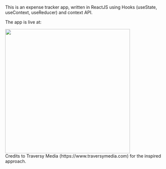 This is an expense tracker app, written in ReactJS using Hooks (useState, useContext, useReducer) and context API.

The app is live at:

<div>
    <img src="/images/screenshot_1.png" width="400px"></img> 
</div>
Credits to Traversy Media (https://www.traversymedia.com) for the inspired approach.
